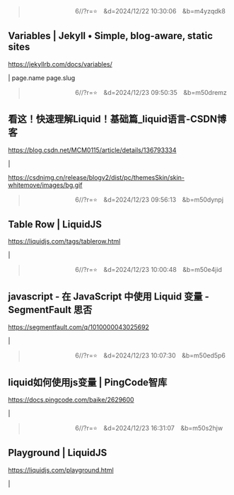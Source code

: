 
>　　　　　　　　6//?r=⭐　&d=2024/12/22 10:30:06　&b=m4yzqdk8

## Variables | Jekyll • Simple, blog-aware, static sites

https://jekyllrb.com/docs/variables/

|
page.name
page.slug

  

>　　　　　　　　6//?r=⭐　&d=2024/12/23 09:50:35　&b=m50dremz

## 看这！快速理解Liquid！基础篇_liquid语言-CSDN博客

https://blog.csdn.net/MCM0115/article/details/136793334

|

https://csdnimg.cn/release/blogv2/dist/pc/themesSkin/skin-whitemove/images/bg.gif

  

>　　　　　　　　6//?r=⭐　&d=2024/12/23 09:56:13　&b=m50dynpj

## Table Row | LiquidJS

https://liquidjs.com/tags/tablerow.html

|

  

>　　　　　　　　6//?r=⭐　&d=2024/12/23 10:00:48　&b=m50e4jid

## javascript - 在 JavaScript 中使用 Liquid 变量 - SegmentFault 思否

https://segmentfault.com/q/1010000043025692

|

  

>　　　　　　　　6//?r=⭐　&d=2024/12/23 10:07:30　&b=m50ed5p6

## liquid如何使用js变量 | PingCode智库

https://docs.pingcode.com/baike/2629600

|

  

>　　　　　　　　6//?r=⭐　&d=2024/12/23 16:31:07　&b=m50s2hjw

## Playground | LiquidJS

https://liquidjs.com/playground.html

|


